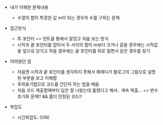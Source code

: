 - 내가 이해한 문제내용
	- 수열의 합이 특정한 값 m이 되는 경우의 수를 구하는 문제


- 접근방식 
	- 투 포인터 => 힌트를 통해서 알았고 처음 보는 방식
	- 시작과 끝 포인터를 잡아서 두 사이의 합이 m보다 크거나 같을 경우에는 시작값을 앞으로 당기고 작을 경우에는 끝 포인터를 뒤로 밀면서 같은 경우를 찾기


- 어려웠던 점
	- 처음엔 시작과 끝 포인터를 생각하지 못해서 헤매다가 블로그의 그림으로 설명된 부분을 보고 이해함
	- 후위표기법으로 코드를 간단히 하는 법을 배움
	- 처음 코드 제출할때부터 답은 잘 나왔는데 틀렸다고 해서.. 계속 제출... 
			=> 변수 초기화 문제!! && 쫌더 안정된 코드!! 


- 복잡도
	- 시간복잡도: O(N)
